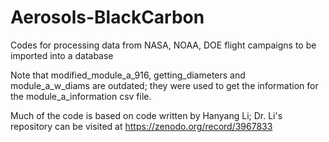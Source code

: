 # Aerosols-BlackCarbon
Codes for processing data from NASA, NOAA, DOE flight campaigns to be imported into a database

Note that modified_module_a_916, getting_diameters and module_a_w_diams are outdated; they were used to get the information for the module_a_information csv file.

Much of the code is based on code written by Hanyang Li; Dr. Li's repository can be visited at https://zenodo.org/record/3967833
